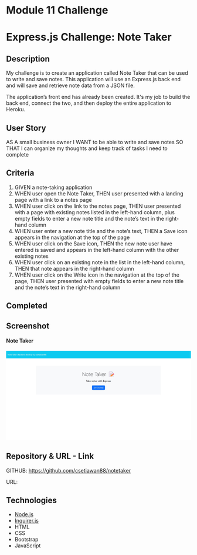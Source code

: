 # Module 11 Challenge

# Express.js Challenge: Note Taker

## Description

My challenge is to create an application called Note Taker that can be used to write and save notes. This application will use an Express.js back end and will save and retrieve note data from a JSON file.

The application’s front end has already been created. It's my job to build the back end, connect the two, and then deploy the entire application to Heroku.

## User Story

AS A small business owner
I WANT to be able to write and save notes
SO THAT I can organize my thoughts and keep track of tasks I need to complete

## Criteria

1. GIVEN a note-taking application
2. WHEN user open the Note Taker, THEN user presented with a landing page with a link to a notes page
3. WHEN user click on the link to the notes page, THEN user presented with a page with existing notes listed in the left-hand column, plus empty fields to enter a new note title and the note’s text in the right-hand column
4. WHEN user enter a new note title and the note’s text, THEN a Save icon appears in the navigation at the top of the page
5. WHEN user click on the Save icon, THEN the new note user have entered is saved and appears in the left-hand column with the other existing notes
6. WHEN user click on an existing note in the list in the left-hand column, THEN that note appears in the right-hand column
7. WHEN user click on the Write icon in the navigation at the top of the page, THEN user presented with empty fields to enter a new note title and the note’s text in the right-hand column

## Completed

## Screenshot

#### Note Taker

![Note Taker](screenshot1.jpg)

## Repository & URL - Link

GITHUB: https://github.com/csetiawan88/notetaker

URL:

## Technologies

- [Node.js](https://nodejs.org/)
- [Inquirer.js](https://www.npmjs.com/package/inquirer)
- HTML
- CSS
- Bootstrap
- JavaScript

